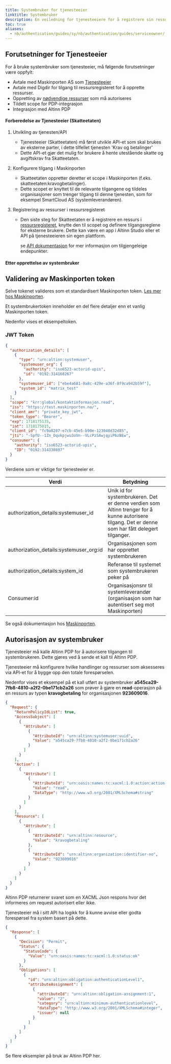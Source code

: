 ```yaml
---
title: Systembruker for tjenesteeier
linktitle: Systembruker
description: En veiledning for tjenesteeiere for å registrere sin ressurs med Altinn og etablere systembrukerintegrasjonen.
toc: true
aliases:
  - nb/authentication/guides/sy/nb/authentication/guides/serviceowner/
---
```


## Forutsetninger for Tjenesteeier

For å bruke systembruker som tjenesteeier, må følgende forutsetninger være oppfylt:

- Avtale med Maskinporten AS som [Tjenesteeier](https://docs.digdir.no/docs/Maskinporten/maskinporten_guide_apitilbyder)
- Avtale med Digdir for tilgang til ressursregisteret for å opprette ressurser.
- Oppretting av [nødvendige ressurser](/nb/authorization/guides/resource-owner/create-resource-resource-admin/) som må autoriseres
- Tildelt scope for PDP-integrasjon
- Integrasjon med Altinn PDP

#### Forberedelse av Tjenesteeier (Skatteetaten)

1.  Utvikling av tjenesten/API
    - Tjenesteeier (Skatteetaten) må først utvikle API-et som skal brukes av eksterne parter, i dette tilfellet tjenesten 'Krav og betalinger'
    - Dette API-et gjør det mulig for brukere å hente utestående skatte og avgiftskrav fra Skatteetaten.
2.  Konfigurere tilgang i Maskinporten
    - Skatteetaten oppretter deretter et scope i Maskinporten (f.eks. skatteetaten:kravogbetalinger).
    - Dette scopet er knyttet til de relevante tilgangene og tildeles organisasjoner som trenger tilgang til denne tjenesten, som for eksempel SmartCloud AS (systemleverandøren).
3.  Registrering av ressurser i ressursregisteret

    - Den siste steg for Skatteetaten er å registrere en ressurs i [ressursregisteret](/nb/api/resourceregistry/), knytte den til scopet og definere tilgangsreglene for eksterne brukere. Dette kan være en app i Altinn Studio eller et API på tjenesteeieren sin egen plattform.

      se [API dokumentasjon](/nb/api/authentication/systemuserapi/) for mer informasjon om tilgjengeleige endepunkter.

#### Etter opprettelse av systembruker

## Validering av Maskinporten token

Selve tokenet valideres som et standardisert Maskinporten token. [Les mer hos Maskinporten](https://docs.digdir.no/docs/Maskinporten/maskinporten_guide_apitilbyder).

Et systembrukertoken inneholder en del flere detaljer enn et vanlig Maskinporten token.

Nedenfor vises et eksempeltoken.

### JWT Token

```json
{
  "authorization_details": [
    {
      "type": "urn:altinn:systemuser",
      "systemuser_org": {
        "authority": "iso6523-actorid-upis",
        "id": "0192:314168267"
      },
      "systemuser_id": ["ebe4a681-0a8c-429e-a36f-8f9ca942b59f"],
      "system_id": "matrix_test"
    }
  ],
  "scope": "krr:global/kontaktinformasjon.read",
  "iss": "https://test.maskinporten.no/",
  "client_amr": "private_key_jwt",
  "token_type": "Bearer",
  "exp": 1718175135,
  "iat": 1718175015,
  "client_id": "fc9a8287-e7cb-45e5-b90e-123048d32d85",
  "jti": "-SpfU--1Zn_Oqvkpjwu3oVn--VLcPzSAwjqyiP6zBEw",
  "consumer": {
    "authority": "iso6523-actorid-upis",
    "ID": "0192:314330897"
  }
}
```

Verdiene som er viktige for tjenesteeier er.

| Verdi                                   | Betydning                                                                                                                                         |
| --------------------------------------- | ------------------------------------------------------------------------------------------------------------------------------------------------- |
| authorization_details:systemuser_id     | Unik id for systembrukeren. Det er denne verdien som Altinn trenger for å kunne autorisere tilgang. Det er denne som har fått delegert tilganger. |
| authorization_details:systemuser_org:id | Organisasjonen som har opprettet systembrukeren                                                                                                   |
| authorization_details:system_id         | Referanse til systemet som systembrukeren peker på                                                                                                |
| Consumer:id                             | Organisasjonsnr til systemleverandør (organisasjon som har autentisert seg mot Maskinporten)                                                      |

Se også dokumentasjon hos [Maskinporten](https://docs.digdir.no/docs/Maskinporten/maskinporten_func_systembruker).

## Autorisasjon av systembruker

Tjenesteeier må kalle Altinn PDP for å autorisere tilgangen til systembrukeren. Dette gjøres ved å sende et kall til Altinn PDP.

Tjenesteeier må konfigurere hvilke handlinger og ressurser som aksesseres via API-et for å bygge opp den totale forespørselen.

Nedenfor vises et eksempel på et kall utført av systembruker **a545ca29-7fb8-4810-a2f2-0be171cb2a26** som prøver å gjøre en **read**-operasjon
på en ressurs av typen **kravogbetaling** for organisasjonen **923609016**.

```json
{
  "Request": {
    "ReturnPolicyIdList": true,
    "AccessSubject": [
      {
        "Attribute": [
          {
            "AttributeId": "urn:altinn:systemuser:uuid",
            "Value": "a545ca29-7fb8-4810-a2f2-0be171cb2a26"
          }
        ]
      }
    ],
    "Action": [
      {
        "Attribute": [
          {
            "AttributeId": "urn:oasis:names:tc:xacml:1.0:action:action-id",
            "Value": "read",
            "DataType": "http://www.w3.org/2001/XMLSchema#string"
          }
        ]
      }
    ],
    "Resource": [
      {
        "Attribute": [
          {
            "AttributeId": "urn:altinn:resource",
            "Value": "kravogbetaling"
          },
          {
            "AttributeId": "urn:altinn:organization:identifier-no",
            "Value": "923609016"
          }
        ]
      }
    ]
  }
}
```

Altinn PDP returnerer svaret som en XACML Json respons hvor det informeres om request autorisert eller ikke.

Tjenesteeier må i sitt API ha logikk for å kunne avvise eller godta forespørsel fra system basert på dette.

```json
{
  "Response": [
    {
      "Decision": "Permit",
      "Status": {
        "StatusCode": {
          "Value": "urn:oasis:names:tc:xacml:1.0:status:ok"
        }
      },
      "Obligations": [
        {
          "id": "urn:altinn:obligation:authenticationLevel1",
          "attributeAssignment": [
            {
              "attributeId": "urn:altinn:obligation-assignment:1",
              "value": "2",
              "category": "urn:altinn:minimum-authenticationlevel",
              "dataType": "http://www.w3.org/2001/XMLSchema#integer",
              "issuer": null
            }
          ]
        }
      ]
    }
  ]
}
```

Se flere eksempler på bruk av Altinn PDP her.
